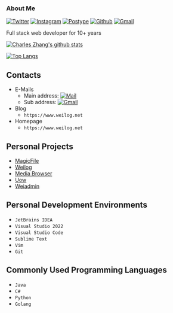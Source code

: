 

### About Me


[![Twitter](https://img.shields.io/badge/Twitter-weisenzcharles-blue)](https://twitter.com/weisenzcharles) [![Instagram](https://img.shields.io/badge/Instagram-weisenzcharles-yellowgreen)](https://www.instagram.com/weisenzcharles/) [![Postype](https://img.shields.io/badge/Domain-weilog.net-green)](https://www.weilog.net) [![Github](https://img.shields.io/badge/GithubStats-orange?style=flat&labelColor=black&logo=github&logoColor=white)](https://gitstats.me/weisenzcharles) [![Gmail](https://img.shields.io/badge/-weisenzcharles@gmail.com-c14438?style=flat&logo=Gmail&logoColor=white)](mailto:weisenzcharles@gmail.com)

Full stack web developer for 10+ years

[![Charles Zhang's github stats](https://github-readme-stats.vercel.app/api?username=weisenzcharles&show_icons=true&hide_border=true)](https://github.com/weisenzcharles)

[![Top Langs](https://github-readme-stats.vercel.app/api/top-langs/?username=weisenzcharles&hide_border=true&layout=compact)](https://github.com/weisenzcharles)

## Contacts
- E-Mails
  - Main address: [![Mail](https://img.shields.io/badge/-master@weilog.net-blue?style=flat&logo=Gmail&logoColor=white)](mailto:master@weilog.net)
  - Sub address: [![Gmail](https://img.shields.io/badge/-weisenzcharles@gmail.com-c14438?style=flat&logo=Gmail&logoColor=white)](mailto:weisenzcharles@gmail.com)
- Blog
  - `https://www.weilog.net`
- Homepage
  - `https://www.weilog.net`

## Personal Projects
- [MagicFile](https://github.com/weisenzcharles/MagicFile)
- [Weilog](https://github.com/weisenzcharles/weilog)
- [Media Browser](https://github.com/weisenzcharles/media-browser)
- [Uow](https://github.com/weisenzcharles/Uow)
- [Weiadmin](https://github.com/weisenzcharles/weiadmin)

## Personal Development Environments
- `JetBrains IDEA`
- `Visual Studio 2022`
- `Visual Studio Code`
- `Sublime Text`
- `Vim`
- `Git`

## Commonly Used Programming Languages
- `Java`
- `C#`
- `Python`
- `Golang`

